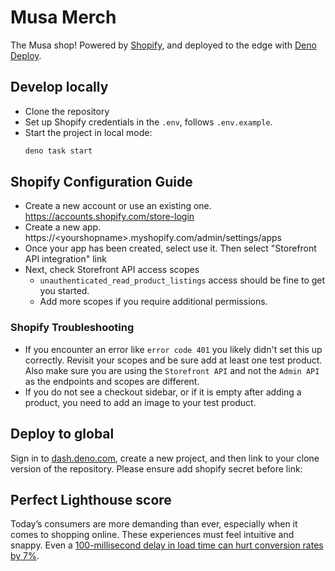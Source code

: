 # Musa Merch

The Musa shop! Powered by [Shopify](https://www.shopify.com), and deployed to the edge with [Deno Deploy](https://deno.com/deploy).


## Develop locally

- Clone the repository
- Set up Shopify credentials in the `.env`, follows `.env.example`.
- Start the project in local mode:
  ```bash
  deno task start
  ```

## Shopify Configuration Guide

- Create a new account or use an existing one. https://accounts.shopify.com/store-login
- Create a new app. https://\<yourshopname>.myshopify.com/admin/settings/apps
- Once your app has been created, select use it. Then select "Storefront API integration" link
- Next, check Storefront API access scopes
  - `unauthenticated_read_product_listings` access should be fine to get you started. 
  - Add more scopes if you require additional permissions.

### Shopify Troubleshooting
- If you encounter an error like `error code 401` you likely didn't set this up correctly. Revisit your scopes and be sure add at least one test product. Also make sure you are using the `Storefront API` and not the `Admin API` as the endpoints and scopes are different.
- If you do not see a checkout sidebar, or if it is empty after adding a product, you need to add an image to your test product.

## Deploy to global

Sign in to [dash.deno.com](https://dash.deno.com), create a new project, and then link to your clone version of the repository. Please ensure add shopify secret before link:

## Perfect Lighthouse score

Today’s consumers are more demanding than ever, especially when it comes to
shopping online. These experiences must feel intuitive and snappy. Even a
[100-millisecond delay in load time can hurt conversion rates by 7%](https://s3.amazonaws.com/sofist-marketing/State+of+Online+Retail+Performance+Spring+2017+-+Akamai+and+SOASTA+2017.pdf).
